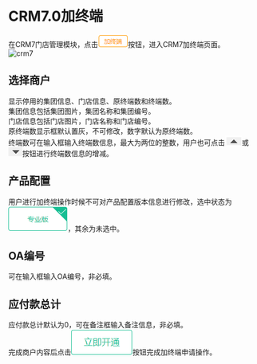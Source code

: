 # CRM7.0加终端
在CRM7门店管理模块，点击![crm7](picture\\CRM7\\37.png)按钮，进入CRM7加终端页面。    
![crm7](picture\\CRM7\\38.png=500-)  
## 选择商户
显示停用的集团信息、门店信息、原终端数和终端数。  
集团信息包括集团图片，集团名称和集团编号。  
门店信息包括门店图片，门店名称和门店编号。    
原终端数显示框默认置灰，不可修改，数字默认为原终端数。    
终端数可在输入框输入终端数信息，最大为两位的整数，用户也可点击![crm7](picture\\CRM7\\39.png)或![crm7](picture\\CRM7\\40.png)按钮进行终端数信息的增减。
## 产品配置
用户进行加终端操作时候不可对产品配置版本信息进行修改，选中状态为![crm7](picture\\CRM7\\41.png)，其余为未选中。  
## OA编号
可在输入框输入OA编号，非必填。
## 应付款总计
应付款总计默认为0，可在备注框输入备注信息，非必填。  
完成商户内容后点击![crm7](picture\\CRM7\\42.png)按钮完成加终端申请操作。